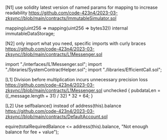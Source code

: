 [N1] use solidity latest version of named params for mapping to increase readability
https://github.com/code-423n4/2023-03-zksync//blob/main/contracts/ImmutableSimulator.sol

mapping(uint256 => mapping(uint256 => bytes32)) internal immutableDataStorage;

[N2] only import what you need, specific imports with curly braces
https://github.com/code-423n4/2023-03-zksync//blob/main/contracts/L1Messenger.sol

import "./interfaces/IL1Messenger.sol";
import "./libraries/SystemContractHelper.sol";
import "./libraries/EfficientCall.sol";

[L1] Division before multiplication incurs unnecessary precision loss
https://github.com/code-423n4/2023-03-zksync//blob/main/contracts/L1Messenger.sol
 unchecked {
            pubdataLen = ((_message.length + 31) / 32) * 32 + 64;
        }

[L2] Use selfbalance() instead of address(this).balance
https://github.com/code-423n4/2023-03-zksync//blob/main/contracts/DefaultAccount.sol

equire(totalRequiredBalance <= address(this).balance, "Not enough balance for fee + value");